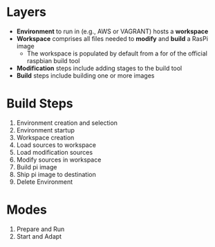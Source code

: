 # Layers
* __Environment__ to run in (e.g., AWS or VAGRANT) hosts a __workspace__
* __Workspace__ comprises all files needed to __modify__ and __build__ a RasPi image
    * The workspace is populated by default from a for of the official raspbian build tool
* __Modification__ steps include adding stages to the build tool 
* __Build__ steps include building one or more images

# Build Steps

1. Environment creation and selection
1. Environment startup
1. Workspace creation 
1. Load sources to workspace
1. Load modification sources
1. Modify sources in workspace
1. Build pi image
1. Ship pi image to destination
1. Delete Environment

# Modes
1. Prepare and Run
1. Start and Adapt
